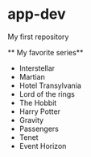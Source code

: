 # app-dev
My first repository

** My favorite series**

- Interstellar
- Martian
- Hotel Transylvania
- Lord of the rings
- The Hobbit
- Harry Potter
- Gravity
- Passengers
- Tenet
- Event Horizon
